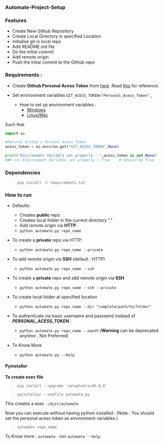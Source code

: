### Automate-Project-Setup


### Features

- Create New Github Repository
- Create Local Directory in specified Location
- Initialise git in local repo
- Add README.md file
- Do the initial commit
- Add remote origin 
- Push the Inital commit to the Github repo

### Requirements :

- Create **Github Personal Acess Token** from [here](https://github.com/settings/tokens) .Read [this](https://help.github.com/en/github/authenticating-to-github/creating-a-personal-access-token-for-the-command-line) for reference.
- Set environment variables `GIT_ACESS_TOKEN="Personal_Acess_Token"` , 

    - How to set up environment variables :
        - [Windows](https://www.youtube.com/watch?v=IolxqkL7cD8) 
        -   [Linux/Mac](https://www.youtube.com/watch?v=5iWhQWVXosU)


Such that 
```python
import os

#Returns Github's Personl Acess Token
acess_token = os.environ.get("GIT_ACESS_TOKEN",None) 

print("Environment Variable set properly : ",acess_token is not None)
### >>> Environment Variable set properly : True    # Should be True
```

### Dependencies
> `pip install -r requirements.txt`

### How to run
- Defaults:
    - Creates **public** repo
    - Creates local folder in the current directory "."
    - Add remote origin via **HTTP**.
    - `python automate.py repo_name`
    
- To create a **private** repo via HTTP:
    - `python automate.py repo_name --private`
- To add remote origin via **SSH** (default : HTTP) 
    - `python automate.py repo_name --ssh`
- To create a **private** repo and add remote origin via **SSH** 
    - `python automate.py repo_name --ssh --private`
- To create local folder at specified location
    - `python automate.py repo_name --dir "complete/path/to/folder"`
- To authenticate via basic username and password instead of __*PERSONAL_ACESS_TOKEN*__ :
    - `python automate.py repo_name --oauth` (**Warning** can be deprecated anytime , Not Preferred)
- To Know More
    - `python automate.py --help`
    
    
#### Pyinstaller

**To create exec file** 

> `pip install --upgrade 'setuptools<45.0.0'`

> `pyinstaller --onefile automate.py`

This creates a exec `./dist/automate`

Now you can execute without having python installed :
(Note : You should set the personal acess token as environment variables )

> `automate repo_name`

To Know more : `automate -h`or `automate --help`

